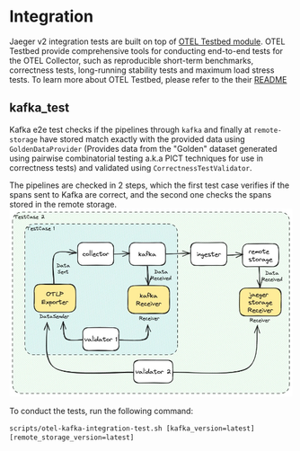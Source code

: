 # Integration

Jaeger v2 integration tests are built on top of [OTEL Testbed module](https://github.com/open-telemetry/opentelemetry-collector-contrib/tree/main/testbed). OTEL Testbed provide comprehensive tools for conducting end-to-end tests for the OTEL Collector, such as reproducible short-term benchmarks, correctness tests, long-running stability tests and maximum load stress tests. To learn more about OTEL Testbed, please refer to the their [README](https://github.com/open-telemetry/opentelemetry-collector-contrib/blob/main/testbed/README.md)

## kafka_test

Kafka e2e test checks if the pipelines through `kafka` and finally at `remote-storage` have stored match exactly with the provided data using `GoldenDataProvider` (Provides data from the "Golden" dataset generated using pairwise combinatorial testing a.k.a PICT techniques for use in correctness tests) and validated using `CorrectnessTestValidator`.

The pipelines are checked in 2 steps, which the first test case verifies if the spans sent to Kafka are correct, and the second one checks the spans stored in the remote storage.
![kafka diagram](kafka_diagram.jpeg)

To conduct the tests, run the following command:

```
scripts/otel-kafka-integration-test.sh [kafka_version=latest] [remote_storage_version=latest]
```
